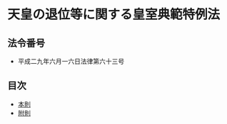 # 天皇の退位等に関する皇室典範特例法

## 法令番号

- 平成二九年六月一六日法律第六十三号

## 目次

- [本則](/article.md#%E5%A4%A9%E7%9A%87%E3%81%AE%E9%80%80%E4%BD%8D%E7%AD%89%E3%81%AB%E9%96%A2%E3%81%99%E3%82%8B%E7%9A%87%E5%AE%A4%E5%85%B8%E7%AF%84%E7%89%B9%E4%BE%8B%E6%B3%95)
- [附則](/supplementary_provision.md#%E9%99%84%E5%89%87%E5%B9%B3%E6%88%90%E4%BA%8C%E4%B9%9D%E5%B9%B4%E5%85%AD%E6%9C%88%E4%B8%80%E5%85%AD%E6%97%A5%E6%B3%95%E5%BE%8B%E7%AC%AC%E5%85%AD%E5%8D%81%E4%B8%89%E5%8F%B7)
